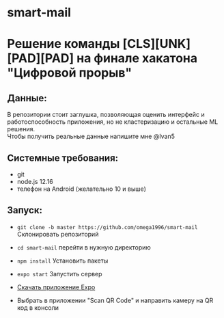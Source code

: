 # smart-mail
# Решение команды [CLS][UNK][PAD][PAD] на финале хакатона "Цифровой прорыв"

## Данные:

В репозитории стоит заглушка, позволяющая оценить интерфейс и работоспособность приложения, но не кластеризацию и остальные ML решения.  
Чтобы получить реальные данные напишите мне @Ivan5

## Системные требования:

- git
- node.js 12.16
- телефон на Android (желательно 10 и выше) 

## Запуск:

- `git clone -b master https://github.com/omega1996/smart-mail` Склонировать репозиторий
- `cd smart-mail` перейти в нужную директорию
- `npm install` Установить пакеты
- `expo start` Запустить сервер

- [Скачать приложение Expo](https://play.google.com/store/apps/details?id=host.exp.exponent&hl=ru&gl=US)
- Выбрать в приложении "Scan QR Code" и направить камеру на QR код в консоли
